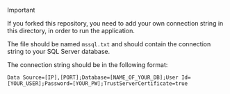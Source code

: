 ﻿> [!IMPORTANT]  
> If you forked this repository, you need to add your own connection string in this directory, in order to run the application.
> 
> The file should be named `mssql.txt` and should contain the connection string to your SQL Server database.
>
> The connection string should be in the following format: 
>
> ```
> Data Source=[IP],[PORT];Database=[NAME_OF_YOUR_DB];User Id=[YOUR_USER];Password=[YOUR_PW];TrustServerCertificate=true
> ```